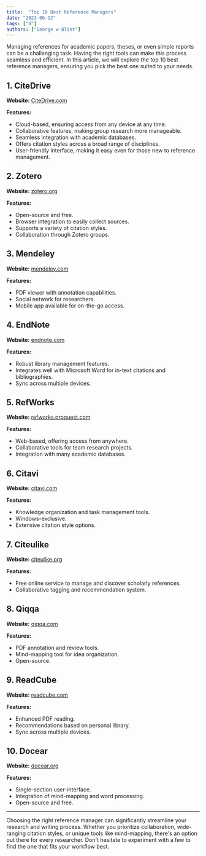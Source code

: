 ```yaml
---
title:  "Top 10 Best Reference Managers"
date: "2023-06-12"
tags: ["d"]
authors: ["George w Blint"]
---
```


Managing references for academic papers, theses, or even simple reports can be a challenging task. Having the right tools can make this process seamless and efficient. In this article, we will explore the top 10 best reference managers, ensuring you pick the best one suited to your needs.

## 1. **CiteDrive**

**Website:** [CiteDrive.com](https://citedrive.com/)

**Features:**

- Cloud-based, ensuring access from any device at any time.
- Collaborative features, making group research more manageable.
- Seamless integration with academic databases.
- Offers citation styles across a broad range of disciplines.
- User-friendly interface, making it easy even for those new to reference management.

## 2. **Zotero**

**Website:** [zotero.org](https://www.zotero.org/)

**Features:**

- Open-source and free.
- Browser integration to easily collect sources.
- Supports a variety of citation styles.
- Collaboration through Zotero groups.

## 3. **Mendeley**

**Website:** [mendeley.com](https://www.mendeley.com/)

**Features:**

- PDF viewer with annotation capabilities.
- Social network for researchers.
- Mobile app available for on-the-go access.

## 4. **EndNote**

**Website:** [endnote.com](https://www.endnote.com/)

**Features:**

- Robust library management features.
- Integrates well with Microsoft Word for in-text citations and bibliographies.
- Sync across multiple devices.

## 5. **RefWorks**

**Website:** [refworks.proquest.com](https://refworks.proquest.com/)

**Features:**

- Web-based, offering access from anywhere.
- Collaborative tools for team research projects.
- Integration with many academic databases.

## 6. **Citavi**

**Website:** [citavi.com](https://www.citavi.com/)

**Features:**

- Knowledge organization and task management tools.
- Windows-exclusive.
- Extensive citation style options.

## 7. **Citeulike**

**Website:** [citeulike.org](http://www.citeulike.org/)

**Features:**

- Free online service to manage and discover scholarly references.
- Collaborative tagging and recommendation system.

## 8. **Qiqqa**

**Website:** [qiqqa.com](https://www.qiqqa.com/)

**Features:**

- PDF annotation and review tools.
- Mind-mapping tool for idea organization.
- Open-source.

## 9. **ReadCube**

**Website:** [readcube.com](https://www.readcube.com/)

**Features:**

- Enhanced PDF reading.
- Recommendations based on personal library.
- Sync across multiple devices.

## 10. **Docear**

**Website:** [docear.org](http://www.docear.org/)

**Features:**

- Single-section user-interface.
- Integration of mind-mapping and word processing.
- Open-source and free.

---

Choosing the right reference manager can significantly streamline your research and writing process. Whether you prioritize collaboration, wide-ranging citation styles, or unique tools like mind-mapping, there's an option out there for every researcher. Don't hesitate to experiment with a few to find the one that fits your workflow best.